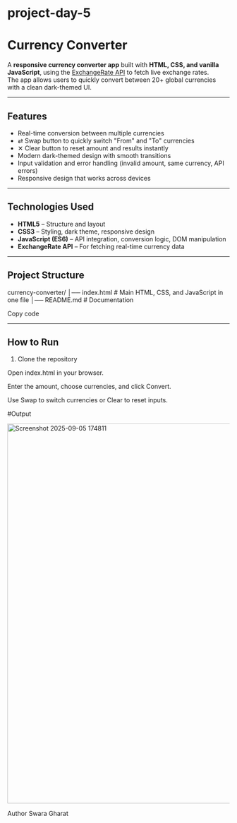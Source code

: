 # project-day-5
# Currency Converter

A **responsive currency converter app** built with **HTML, CSS, and vanilla JavaScript**, using the [ExchangeRate API](https://www.exchangerate-api.com/) to fetch live exchange rates.  
The app allows users to quickly convert between 20+ global currencies with a clean dark-themed UI.

---

## Features

-  Real-time conversion between multiple currencies  
- ⇄ Swap button to quickly switch "From" and "To" currencies  
- ✕ Clear button to reset amount and results instantly  
-  Modern dark-themed design with smooth transitions  
-  Input validation and error handling (invalid amount, same currency, API errors)  
-  Responsive design that works across devices  

---

## Technologies Used

- **HTML5** – Structure and layout  
- **CSS3** – Styling, dark theme, responsive design  
- **JavaScript (ES6)** – API integration, conversion logic, DOM manipulation  
- **ExchangeRate API** – For fetching real-time currency data  

---

## Project Structure

currency-converter/
│── index.html # Main HTML, CSS, and JavaScript in one file
│── README.md # Documentation


Copy code

---

## How to Run

1. Clone the repository

Open index.html in your browser.

Enter the amount, choose currencies, and click Convert.

Use Swap to switch currencies or Clear to reset inputs.

#Output

<img width="907" height="861" alt="Screenshot 2025-09-05 174811" src="https://github.com/user-attachments/assets/40671055-1fdc-4aa6-a639-5a50d9d87ccb" />


Author
Swara Gharat
